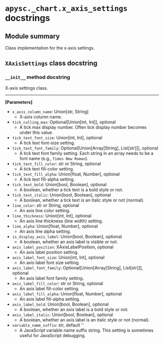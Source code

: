 # `apysc._chart.x_axis_settings` docstrings

## Module summary

Class implementation for the x-axis settings.

## `XAxisSettings` class docstring

### `__init__` method docstring

X-axis settings class.<hr>

**[Parameters]**

- `x_axis_column_name`: Union[str, String]
  - X-axis column name.
- `tick_culling_max`: Optional[Union[int, Int]], optional
  - A tick max display number. Often tick display number becomes under this value.
- `tick_text_font_size`: Union[int, Int], optional
  - A tick text font-size setting.
- `tick_text_font_family`: Optional[Union[Array[String], List[str]]], optional
  - A tick text font family setting. Each string in an array needs to be a font name (e.g., `Times New Roman`).
- `tick_text_fill_color`: str or String, optional
  - A tick text fill-color setting.
- `tick_text_fill_alpha`: Union[float, Number], optional
  - A tick text fill-alpha setting.
- `tick_text_bold`: Union[bool, Boolean], optional
  - A boolean, whether a tick text is a bold style or not.
- `tick_text_italic`: Union[bool, Boolean], optional
  - A boolean, whether a tick text is an italic style or not (normal).
- `line_color`: str or String, optional
  - An axis line color setting.
- `line_thickness`: Union[int, Int], optional
  - An axis line thickness (line width) setting.
- `line_alpha`: Union[float, Number], optional
  - An axis line alpha setting.
- `is_display_axis_label`: Union[bool, Boolean], optional
  - A boolean, whether an axis label is visible or not.
- `axis_label_position`: XAxisLabelPosition, optional
  - An axis label position setting.
- `axis_label_font_size`: Union[int, Int], optional
  - An axis label font size setting.
- `axis_label_font_family`: Optional[Union[Array[String], List[str]]], optional
  - An axis label font family setting.
- `axis_label_fill_color`: str or String, optional
  - An axis label fill-color setting.
- `axis_label_fill_alpha`: Union[float, Number], optional
  - An axis label fill-alpha setting.
- `axis_label_bold`: Union[bool, Boolean], optional
  - A boolean, whether an axis label is a bold style or not.
- `axis_label_italic`: Union[bool, Boolean], optional
  - A boolean, whether an axis label is an italic style or not (normal).
- `variable_name_suffix`: str, default ''
  - A JavaScript variable name suffix string. This setting is sometimes useful for JavaScript debugging.